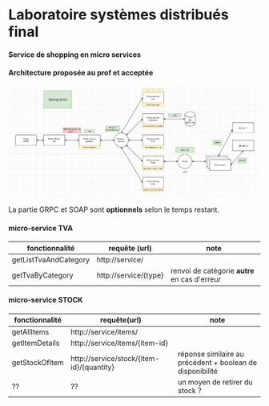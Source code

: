 # Laboratoire systèmes distribués final

#### Service de shopping en micro services



#### Architecture proposée au prof et acceptée

![](./architecture.jpg)

La partie GRPC et SOAP sont **optionnels** selon le temps restant. 



#### micro-service TVA

| fonctionnalité        | requête (url)         | note                                          |
| --------------------- | --------------------- | --------------------------------------------- |
| getListTvaAndCategory | http://service/       |                                               |
| getTvaByCategory      | http://service/{type} | renvoi de catégorie **autre** en cas d'erreur |



#### micro-service STOCK

| fonctionnalité | requête(url)                              | note                                                      |
| -------------- | ----------------------------------------- | --------------------------------------------------------- |
| getAllItems    | http://service/items/                     |                                                           |
| getItemDetails | http://service/items/{item-id}            |                                                           |
| getStockOfItem | http://service/stock/{item-id}/{quantity} | réponse similaire au précédent + boolean de disponibilité |
| ??             | ??                                        | un moyen de retirer du stock ?                            |

 

